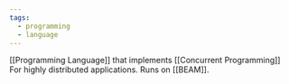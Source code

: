 ```yaml
---
tags:
  - programming
  - language
---
```

[[Programming Language]] that implements [[Concurrent Programming]]
For highly distributed applications.
Runs on [[BEAM]].